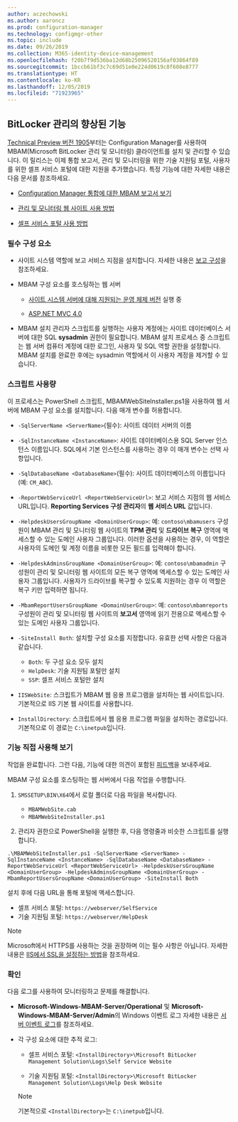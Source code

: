 ```yaml
---
author: aczechowski
ms.author: aaroncz
ms.prod: configuration-manager
ms.technology: configmgr-other
ms.topic: include
ms.date: 09/26/2019
ms.collection: M365-identity-device-management
ms.openlocfilehash: f20b7f9d536ba12d68b25096520156af03864f89
ms.sourcegitcommit: 1bccb61bf3c7c69d51e0e224d0619c8f608e8777
ms.translationtype: HT
ms.contentlocale: ko-KR
ms.lasthandoff: 12/05/2019
ms.locfileid: "71923965"
---
```

## <a name="bkmk_bitlocker"></a> BitLocker 관리의 향상된 기능

<!--3601034-->

[Technical Preview 버전 1905](/sccm/core/get-started/2019/technical-preview-1905#bkmk_bitlocker)부터는 Configuration Manager를 사용하여 MBAM(Microsoft BitLocker 관리 및 모니터링) 클라이언트를 설치 및 관리할 수 있습니다. 이 릴리스는 이제 통합 보고서, 관리 및 모니터링을 위한 기술 지원팀 포털, 사용자를 위한 셀프 서비스 포털에 대한 지원을 추가했습니다. 특정 기능에 대한 자세한 내용은 다음 문서를 참조하세요.

- [Configuration Manager 통합에 대한 MBAM 보고서 보기](https://docs.microsoft.com/microsoft-desktop-optimization-pack/mbam-v25/viewing-mbam-25-reports-for-the-configuration-manager-integration-topology)

- [관리 및 모니터링 웹 사이트 사용 방법](https://docs.microsoft.com/microsoft-desktop-optimization-pack/mbam-v25/how-to-use-the-administration-and-monitoring-website)

- [셀프 서비스 포털 사용 방법](https://docs.microsoft.com/microsoft-desktop-optimization-pack/mbam-v25/how-to-use-the-self-service-portal-to-regain-access-to-a-computer-mbam-25)

### <a name="prerequisites"></a>필수 구성 요소

- 사이트 시스템 역할에 보고 서비스 지점을 설치합니다. 자세한 내용은 [보고 구성](/sccm/core/servers/manage/configuring-reporting)을 참조하세요.

- MBAM 구성 요소를 호스팅하는 웹 서버

  - [사이트 시스템 서버에 대해 지원되는 운영 체제 버전](/sccm/core/plan-design/configs/supported-operating-systems-for-site-system-servers) 실행 중

  - [ASP.NET MVC 4.0](https://docs.microsoft.com/aspnet/mvc/mvc4)

- MBAM 설치 관리자 스크립트를 실행하는 사용자 계정에는 사이트 데이터베이스 서버에 대한 SQL **sysadmin** 권한이 필요합니다. MBAM 설치 프로세스 중 스크립트는 웹 서버 컴퓨터 계정에 대한 로그인, 사용자 및 SQL 역할 권한을 설정합니다. MBAM 설치를 완료한 후에는 sysadmin 역할에서 이 사용자 계정을 제거할 수 있습니다.

### <a name="script-usage"></a>스크립트 사용량

이 프로세스는 PowerShell 스크립트, MBAMWebSiteInstaller.ps1을 사용하여 웹 서버에 MBAM 구성 요소를 설치합니다. 다음 매개 변수를 허용합니다.

- `-SqlServerName <ServerName>`(필수): 사이트 데이터 서버의 이름

- `-SqlInstanceName <InstanceName>`: 사이트 데이터베이스용 SQL Server 인스턴스 이름입니다. SQL에서 기본 인스턴스를 사용하는 경우 이 매개 변수는 선택 사항입니다.

- `-SqlDatabaseName <DatabaseName>`(필수): 사이트 데이터베이스의 이름입니다(예: `CM_ABC`).

- `-ReportWebServiceUrl <ReportWebServiceUrl>`: 보고 서비스 지점의 웹 서비스 URL입니다. **Reporting Services 구성 관리자**의 **웹 서비스 URL** 값입니다.

- `-HelpdeskUsersGroupName <DomainUserGroup>`: 예: `contoso\mbamusers` 구성원이 MBAM 관리 및 모니터링 웹 사이트의 **TPM 관리** 및 **드라이브 복구** 영역에 액세스할 수 있는 도메인 사용자 그룹입니다. 이러한 옵션을 사용하는 경우, 이 역할은 사용자의 도메인 및 계정 이름을 비롯한 모든 필드를 입력해야 합니다.

- `-HelpdeskAdminsGroupName <DomainUserGroup>`: 예: `contoso\mbamadmin` 구성원이 관리 및 모니터링 웹 사이트의 모든 복구 영역에 액세스할 수 있는 도메인 사용자 그룹입니다. 사용자가 드라이브를 복구할 수 있도록 지원하는 경우 이 역할은 복구 키만 입력하면 됩니다.

- `-MbamReportUsersGroupName <DomainUserGroup>`: 예: `contoso\mbamreports` 구성원이 관리 및 모니터링 웹 사이트의 **보고서** 영역에 읽기 전용으로 액세스할 수 있는 도메인 사용자 그룹입니다.

- `-SiteInstall Both`: 설치할 구성 요소를 지정합니다. 유효한 선택 사항은 다음과 같습니다.
  - `Both`: 두 구성 요소 모두 설치
  - `HelpDesk`: 기술 지원팀 포털만 설치
  - `SSP`: 셀프 서비스 포털만 설치

- `IISWebSite`: 스크립트가 MBAM 웹 응용 프로그램을 설치하는 웹 사이트입니다. 기본적으로 IIS 기본 웹 사이트를 사용합니다.

- `InstallDirectory`: 스크립트에서 웹 응용 프로그램 파일을 설치하는 경로입니다. 기본적으로 이 경로는 `C:\inetpub`입니다.

### <a name="try-it-out"></a>기능 직접 사용해 보기

작업을 완료합니다. 그런 다음, 기능에 대한 의견이 포함된 [피드백](/sccm/core/understand/find-help#product-feedback)을 보내주세요.

MBAM 구성 요소를 호스팅하는 웹 서버에서 다음 작업을 수행합니다.

1. `SMSSETUP\BIN\X64`에서 로컬 폴더로 다음 파일을 복사합니다.

    - `MBAMWebSite.cab`
    - `MBAMWebSiteInstaller.ps1`

1. 관리자 권한으로 PowerShell을 실행한 후, 다음 명령줄과 비슷한 스크립트를 실행합니다.

  `.\MBAMWebSiteInstaller.ps1 -SqlServerName <ServerName> -SqlInstanceName <InstanceName> -SqlDatabaseName <DatabaseName> -ReportWebServiceUrl <ReportWebServiceUrl> -HelpdeskUsersGroupName <DomainUserGroup> -HelpdeskAdminsGroupName <DomainUserGroup> -MbamReportUsersGroupName <DomainUserGroup> -SiteInstall Both`

설치 후에 다음 URL을 통해 포털에 액세스합니다.

- 셀프 서비스 포털: `https://webserver/SelfService`
- 기술 지원팀 포털: `https://webserver/HelpDesk`

> [!NOTE]
> Microsoft에서 HTTPS를 사용하는 것을 권장하며 이는 필수 사항은 아닙니다. 자세한 내용은 [IIS에서 SSL을 설정하는 방법](https://docs.microsoft.com/iis/manage/configuring-security/how-to-set-up-ssl-on-iis)을 참조하세요.

### <a name="verify"></a>확인

다음 로그를 사용하여 모니터링하고 문제를 해결합니다.

- **Microsoft-Windows-MBAM-Server/Operational** 및 **Microsoft-Windows-MBAM-Server/Admin**의 Windows 이벤트 로그 자세한 내용은 [서버 이벤트 로그](https://docs.microsoft.com/microsoft-desktop-optimization-pack/mbam-v25/server-event-logs)를 참조하세요.

- 각 구성 요소에 대한 추적 로그:

  - 셀프 서비스 포털: `<InstallDirectory>\Microsoft BitLocker Management Solution\Logs\Self Service Website`

  - 기술 지원팀 포털: `<InstallDirectory>\Microsoft BitLocker Management Solution\Logs\Help Desk Website`

  > [!NOTE]
  > 기본적으로 `<InstallDirectory>`는 `C:\inetpub`입니다.
